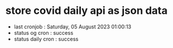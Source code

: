 # store covid daily api as json data

- last cronjob : Saturday, 05 August 2023 01:00:13
- status og cron : success
- status daily cron : success
      
      
